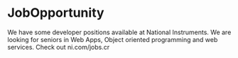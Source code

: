 # JobOpportunity
We have some developer positions available at National Instruments. We are looking for seniors in Web Apps, Object oriented programming and web services. Check out ni.com/jobs.cr 
